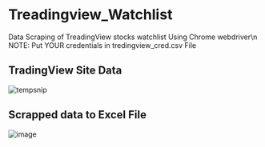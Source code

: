 # Treadingview_Watchlist
Data Scraping of TreadingView stocks watchlist Using Chrome webdriver\n
NOTE: Put YOUR credentials in tredingview_cred.csv File
## TradingView Site Data
![tempsnip](https://user-images.githubusercontent.com/54485172/114196088-ab0adc00-996e-11eb-8b2e-3a5abcd8644d.png)

## Scrapped data to Excel File
![image](https://user-images.githubusercontent.com/54485172/114195055-c2959500-996d-11eb-8dfa-4601838bb5e3.png)

